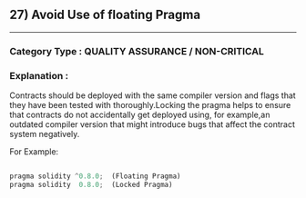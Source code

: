 ## 27) Avoid Use of floating Pragma


---

### **Category Type** : QUALITY ASSURANCE / NON-CRITICAL


### **Explanation** : 

Contracts should be deployed with the same compiler version and flags that they have been tested with thoroughly.Locking the pragma helps to ensure that contracts do not accidentally get deployed using, for example,an outdated compiler version that might introduce bugs that affect the contract system negatively.

For Example:  

```javascript

pragma solidity ^0.8.0;  (Floating Pragma)
pragma solidity  0.8.0;  (Locked Pragma)

```

